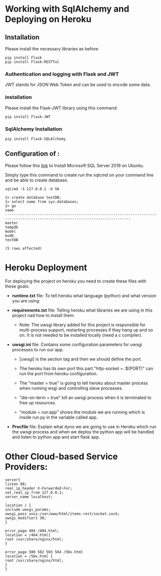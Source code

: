 # Working with SqlAlchemy and Deploying on Heroku

## Installation
Please install the necessary libraries as before:

```shell
pip install Flask
pip install Flask-RESTful
```
### Authentication and logging with Flask and JWT
JWT stands for JSON Web Token and can be used to encode some data.

### installation
Please install the Flask-JWT library using this command:
```shell
pip install Flask-JWT
```

### SqlAlchemy Installation
```shell
pip install Flask-SQLAlchemy
```


## Configuration of :
Please follow this [link](https://computingforgeeks.com/how-to-install-ms-sql-on-ubuntu/) to Install Microsoft SQL 
Server 2019 on Ubuntu.

Simply type this command to create run the sqlcmd on your command line and be able to create database.
```shell
sqlcmd -S 127.0.0.1 -U SA
```
```shell
1> create database testDB;
1> select name from sys.databases;
2> go
name                                                                                                                            
--------------------------------------------------------------------------------------------------------------------------------
master                                                                                                                          
tempdb                                                                                                                          
model                                                                                                                           
msdb                                                                                                                            
testDB                                                                                                                          

(5 rows affected)
```

# Heroku Deployment
For deploying the project on heroku you need to create these files with these goals:

* **runtime.txt** file: To tell heroku what language (python) and what version you are using 
* **requirements.txt** file: Telling heroku what libraries we are using in this project nad how to install them.
    - Note: The uwsgi library added for this project is responsible for multi-process support, restarting processes 
      if they hang up and so on. It is not needed to be installed locally (need a c compiler). 
* **uwsgi.ini** file: Contains some configuration parameters for uwsgi processes to run our app.
    - [uwsgi] is the section tag and then we should define the port. 
      
    - The heroku has its own port this part "http-socket = :$(PORT)" can run the port from heroku configuration.
      
    - The "master = true" is going to tell heroku about master process when running wsgi and controlling slave 
      processes. 
      
    - "die-on-term = true" kill an uwsgi process  when it is terminated to free up resources. 
      
    - "module = run:app" shows the module we are running which is inside run.py in the variable called app.
    
* **Procfile** file: Explain what dyno we are going to use in Heroku which run the uwsgi process and when we deploy
the python app will be handled and listen to python app and start flask app.
  
# Other Cloud-based Service Providers:


```editorconfig
server{
listen 80;
real_ip_header X-Forwarded-For;
set_real_ip_from 127.0.0.1;
server_name localhost;

location / {
include uwsgi_params;
uwsgi_pass unix:/var/www/html/items-rest/socket.sock;
uwsgi_modifier1 30;
}

error_page 404 /404.html;
location = /404.html{
root /usr/share/nginx/html;
}

error_page 500 502 503 504 /50x.html
location = /50x.html {
root /usr/share/nginx/html;
}
}
```

